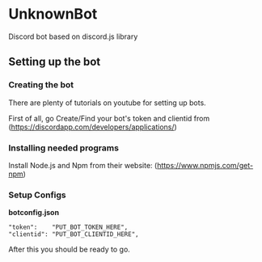 # UnknownBot
Discord bot based on discord.js library


## Setting up the bot

### Creating the bot
There are plenty of tutorials on youtube for setting up bots.

First of all, go Create/Find your bot's token and clientid from (https://discordapp.com/developers/applications/)


### Installing needed programs


Install Node.js and Npm from their website: (https://www.npmjs.com/get-npm)


### Setup Configs

**botconfig.json**
```
"token":	"PUT_BOT_TOKEN_HERE",
"clientid": "PUT_BOT_CLIENTID_HERE",
```


After this you should be ready to go.
